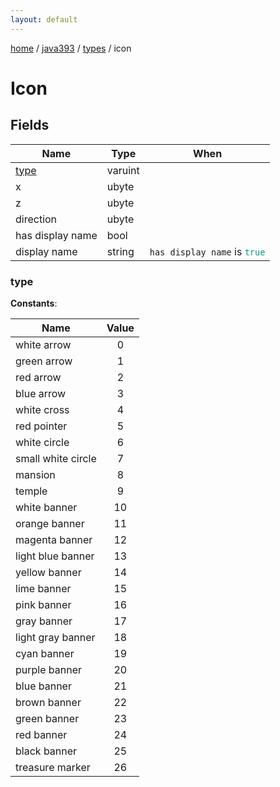```yaml
---
layout: default
---
```


[home](/)  /  [java393](/protocol/java393)  /  [types](/protocol/java393/types)  /  icon

# Icon

## Fields

Name | Type | When
---|---|:---:
[type](#type) | varuint | 
x | ubyte | 
z | ubyte | 
direction | ubyte | 
has display name | bool | 
display name | string | <code>has display name</code> is <code><span style="color:#009688">true</span></code>

### type

**Constants**:

Name | Value
---|:---:
white arrow | 0
green arrow | 1
red arrow | 2
blue arrow | 3
white cross | 4
red pointer | 5
white circle | 6
small white circle | 7
mansion | 8
temple | 9
white banner | 10
orange banner | 11
magenta banner | 12
light blue banner | 13
yellow banner | 14
lime banner | 15
pink banner | 16
gray banner | 17
light gray banner | 18
cyan banner | 19
purple banner | 20
blue banner | 21
brown banner | 22
green banner | 23
red banner | 24
black banner | 25
treasure marker | 26

